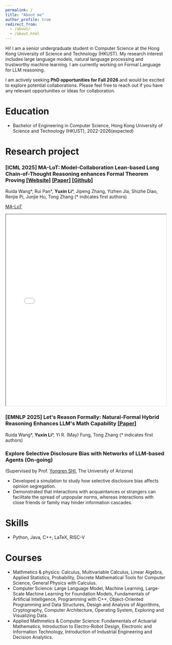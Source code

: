 ```yaml
---
permalink: /
title: "About me"
author_profile: true
redirect_from: 
  - /about/
  - /about.html
---
```


Hi! I am a senior undergraduate student in Computer Science at the Hong Kong University of Science and Technology (HKUST). My research interest includes large language models, natural language processing and trustworthy machine learning. I am currently working on Formal Language for LLM reasoning.  

I am actively seeking **PhD opportunities for Fall 2026** and would be excited to explore potential collaborations. Please feel free to reach out if you have any relevant opportunities or ideas for collaboration. 

Education
======
* Bachelor of Engineering in Computer Science, Hong Kong University of Science and Technology (HKUST),  2022-2026(expected)
  
Research project
======
### \[ICML 2025\] MA-LoT: Model-Collaboration Lean-based Long Chain-of-Thought Reasoning enhances Formal Theorem Proving [\[Website\]](https://ma-lot.github.io/) [\[Paper\]](https://arxiv.org/pdf/2503.03205) [\[Github\]](https://github.com/RickySkywalker/LeanOfThought-Official)
  Ruida Wang\*, Rui Pan\*, **Yuxin Li**\*, Jipeng Zhang, Yizhen Jia, Shizhe Diao, Renjie Pi, Junjie Hu, Tong Zhang (\* indicates first authors)

[MA-LoT](/images/MainPlot-0523.pdf)
<iframe src="assets/pdf/example.pdf" width="100%" height="600px"></iframe>

### \[EMNLP 2025\] Let's Reason Formally: Natural-Formal Hybrid Reasoning Enhances LLM's Math Capability [\[Paper\]](https://arxiv.org/abs/2505.23703)
  Ruida Wang\*, **Yuxin Li**\*, Yi R. (May) Fung, Tong Zhang (\* indicates first authors)

### Explore Selective Disclosure Bias with Networks of LLM-based Agents (On-going)
  (Supervised by Prof. [Yongren SHI](https://scholar.google.com/citations?user=4qEFbz8AAAAJ&hl=en), The University of Arizona)
  * Developed a simulation to study how selective disclosure bias affects opinion segregation.
  * Demonstrated that interactions with acquaintances or strangers can facilitate the spread of unpopular norms, whereas interactions with close 
friends or family may hinder information cascades.

Skills
======
* Python, Java, C++, LaTeX, RISC-V

Courses
======
* Mathmetics & physics: Calculus, Multivariable Calculus, Linear Algebra, Applied Statistics, Probability, Discrete Mathematical Tools for Computer Science, General Physics with Calculus.
* Computer Science: Large Language Model, Machine Learning, Large-Scale Machine Learning for Foundation Models, Fundamentals of Artificial Intelligence, Programming with C++, Object-Oriented Programming and Data Structures, Design and Analysis of Algorithms, Cryptography, Computer Architecture, Operating System, Exploring and Visualizing Data. 
* Applied Mathmetics & Computer Science: Fundamentals of Actuarial Mathematics, Introduction to Electro-Robot Design, Electronic and Information Technology, Introduction of Industrial Engineering and Decision Analytics.

